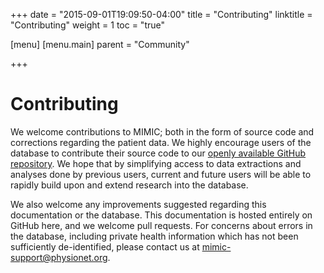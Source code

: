 +++
date = "2015-09-01T19:09:50-04:00"
title = "Contributing"
linktitle = "Contributing"
weight = 1
toc = "true"

[menu]
  [menu.main]
    parent = "Community"

+++

# Contributing

We welcome contributions to MIMIC; both in the form of source code and corrections regarding the patient data. We highly encourage users of the database to contribute their source code to our [openly available GitHub repository](https://github.com/MIT-LCP/mimic-code/). We hope that by simplifying access to data extractions and analyses done by previous users, current and future users will be able to rapidly build upon and extend research into the database.

We also welcome any improvements suggested regarding this documentation or the database. This documentation is hosted entirely on GitHub here, and we welcome pull requests. For concerns about errors in the database, including private health information which has not been sufficiently de-identified, please contact us at [mimic-support@physionet.org](mimic-support@physionet.org).
